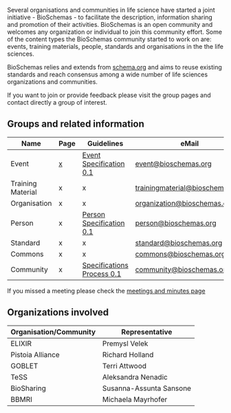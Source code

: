 Several organisations and communities in life science have started a joint initiative - BioSchemas - to facilitate the description, information sharing and promotion of their activities. BioSchemas is an open community and welcomes any organization or individual to join this community effort. Some of the content types the BioSchemas community started to work on are: events, training materials, people, standards and organisations in the the life sciences.

BioSchemas relies and extends from [schema.org](http://schema.org) and aims to reuse existing standards and reach consensus among a wide number of life sciences organizations and communities.

If you want to join or provide feedback please visit the group pages and contact directly a group of interest.


## Groups and related information

Name | Page | Guidelines | eMail | Tasks/issues
--- | --- | --- | --- | --- 
Event | [x](https://github.com/BioSchemas/bioschemas/wiki/Event-Group) | [Event Specification 0.1](https://docs.google.com/document/d/1CzE_EGDp_II7skKCUFzZUQ7ZSkImkwcEPiQJVpX8YNk/edit?usp=sharing) | event@bioschemas.org | [x](https://github.com/BioSchemas/bioschemas/labels/type%3A%20event)
Training Material | x | x | trainingmaterial@bioschemas.org | [x](https://github.com/BioSchemas/bioschemas/labels/type%3A%20training%20material)
Organisation | x | x | organization@bioschemas.org | [x](https://github.com/BioSchemas/bioschemas/labels/type%3A%20organisation)
Person | x | [Person Specification 0.1](https://docs.google.com/document/d/1Hhm9uZ85eJvH6JG1ZoPz83E9bx-B95r2rW8vPZ2_XJE/edit#heading=h.udykbimgtwao) | person@bioschemas.org | [x](https://github.com/BioSchemas/bioschemas/labels/type%3A%20person)
Standard | x | x | standard@bioschemas.org | [x](https://github.com/BioSchemas/bioschemas/labels/type%3A%20standard)
Commons | x | x | commons@bioschemas.org | [x](https://github.com/BioSchemas/bioschemas/labels/type%3A%20commons)
Community | x | [Specifications Process 0.1](https://docs.google.com/document/d/1eDHBfw6frl9xAjIduLYRwcqUY3jehfzJ-xSKCc1nSsc/edit?usp=sharing) | community@bioschemas.org | [x](https://github.com/BioSchemas/bioschemas/labels/type%3A%20community)

If you missed a meeting please check the [meetings and minutes page](https://github.com/BioSchemas/bioschemas/wiki/Meetings-and-minutes)

## Organizations involved

Organisation/Community | Representative
--- | --- 
ELIXIR | Premysl Velek
Pistoia Alliance | Richard Holland
GOBLET | Terri Attwood
TeSS | Aleksandra Nenadic
BioSharing | Susanna-Assunta Sansone
BBMRI | Michaela Mayrhofer


